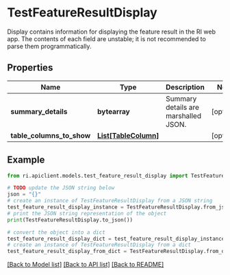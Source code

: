 # TestFeatureResultDisplay

Display contains information for displaying the feature result in the RI web app. The contents of each field are unstable; it is not recommended to parse them programmatically.

## Properties

Name | Type | Description | Notes
------------ | ------------- | ------------- | -------------
**summary_details** | **bytearray** | Summary details are marshalled JSON. | [optional] 
**table_columns_to_show** | [**List[TableColumn]**](TableColumn.md) |  | [optional] 

## Example

```python
from ri.apiclient.models.test_feature_result_display import TestFeatureResultDisplay

# TODO update the JSON string below
json = "{}"
# create an instance of TestFeatureResultDisplay from a JSON string
test_feature_result_display_instance = TestFeatureResultDisplay.from_json(json)
# print the JSON string representation of the object
print(TestFeatureResultDisplay.to_json())

# convert the object into a dict
test_feature_result_display_dict = test_feature_result_display_instance.to_dict()
# create an instance of TestFeatureResultDisplay from a dict
test_feature_result_display_from_dict = TestFeatureResultDisplay.from_dict(test_feature_result_display_dict)
```
[[Back to Model list]](../README.md#documentation-for-models) [[Back to API list]](../README.md#documentation-for-api-endpoints) [[Back to README]](../README.md)

